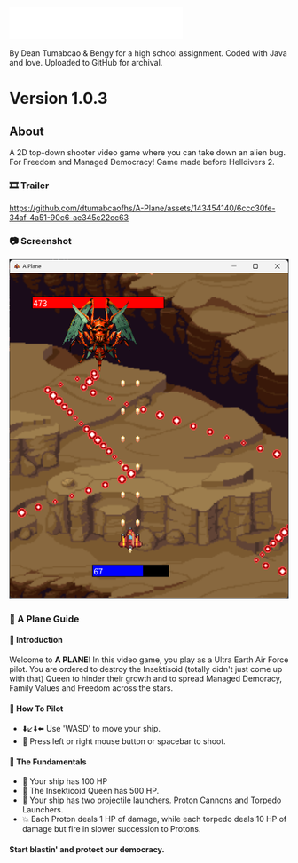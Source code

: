 <img src="images/A Plane Logo.png">

By Dean Tumabcao & Bengy for a high school assignment. Coded with Java and love. Uploaded to GitHub for archival.

# Version 1.0.3

## About
A 2D top-down shooter video game where you can take down an alien bug. For Freedom and Managed Democracy! Game made before Helldivers 2. 
### 🎞️ Trailer
https://github.com/dtumabcaofhs/A-Plane/assets/143454140/6ccc30fe-34af-4a51-90c6-ae345c22cc63
### 📷 Screenshot
![](images/Screenshot.png)
### 📖 A Plane Guide
#### 👋 Introduction
Welcome to **A PLANE**! In this video game, you play as a Ultra Earth Air Force pilot. You are ordered to destroy the Insektisoid (totally didn't just come up with that) Queen to hinder their growth and to spread Managed Demoracy, Family Values and Freedom across the stars.
#### 🔫 How To Pilot
* ⬇️↙️⬇️⬅️ Use 'WASD' to move your ship.
* 🔫 Press left or right mouse button or spacebar to shoot.
#### 🧩 The Fundamentals
* 🚀 Your ship has 100 HP
* 🦟 The Insekticoid Queen has 500 HP.
* 🔫 Your ship has two projectile launchers. Proton Cannons and Torpedo Launchers.
* 💥 Each Proton deals 1 HP of damage, while each torpedo deals 10 HP of damage but fire in slower succession to Protons.

#### Start blastin' and protect our democracy.
